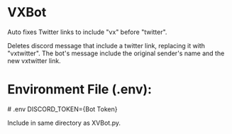 # VXBot
Auto fixes Twitter links to include "vx" before "twitter".

Deletes discord message that include a twitter link, replacing it with "vxtwitter". The bot's message include the original sender's name and the new vxtwitter link.

# Environment File (.env):
\# .env
DISCORD_TOKEN={Bot Token}

Include in same directory as XVBot.py.
